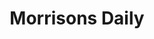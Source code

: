 ---
title: "Morrisons Daily"
url: /great-yarmouth/morrisons-daily-bridge-road/
shop: Lebensmittel
---